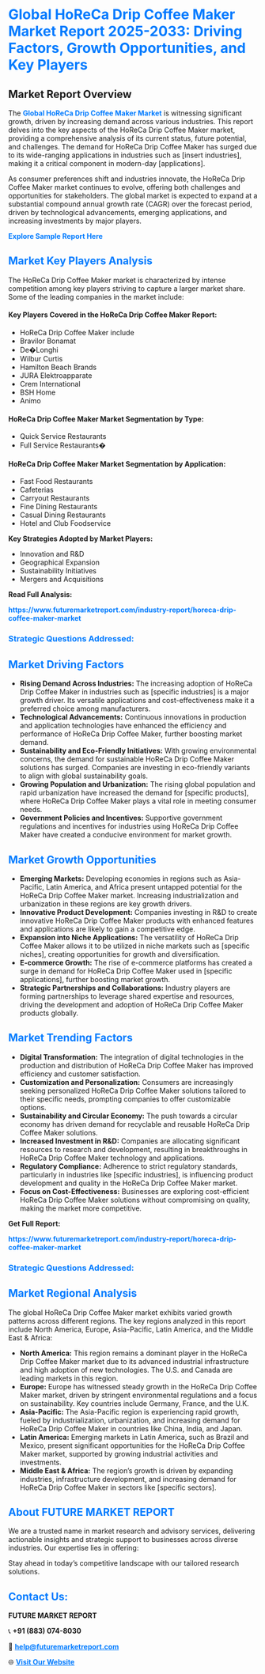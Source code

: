 <h1 style="color: #007BFF;">Global HoReCa Drip Coffee Maker Market Report 2025-2033: Driving Factors, Growth Opportunities, and Key Players</h1>

<section id="overview">
<h2>Market Report Overview</h2>
<p>The <a href="https://www.futuremarketreport.com/industry-report/horeca-drip-coffee-maker-market" style="color: #007BFF; text-decoration: none;"><strong>Global HoReCa Drip Coffee Maker Market</strong></a> is witnessing significant growth, driven by increasing demand across various industries. This report delves into the key aspects of the HoReCa Drip Coffee Maker market, providing a comprehensive analysis of its current status, future potential, and challenges. The demand for HoReCa Drip Coffee Maker has surged due to its wide-ranging applications in industries such as [insert industries], making it a critical component in modern-day [applications].</p>
<p>As consumer preferences shift and industries innovate, the HoReCa Drip Coffee Maker market continues to evolve, offering both challenges and opportunities for stakeholders. The global market is expected to expand at a substantial compound annual growth rate (CAGR) over the forecast period, driven by technological advancements, emerging applications, and increasing investments by major players.</p>
</section>

<section id="overview">
<p><a href="https://www.futuremarketreport.com/request-sample/reportId=100077" style="color: #007BFF; text-decoration: none;"><strong>Explore Sample Report Here</strong></a></p>
</section>

<section id="key-players">
<h2 style="color: #007BFF;">Market Key Players Analysis</h2>
<p>The HoReCa Drip Coffee Maker market is characterized by intense competition among key players striving to capture a larger market share. Some of the leading companies in the market include:</p>
<h4>Key Players Covered in the HoReCa Drip Coffee Maker Report:</h4>
<ul><li>HoReCa Drip Coffee Maker include</li><li>Bravilor Bonamat</li><li>De�Longhi</li><li>Wilbur Curtis</li><li>Hamilton Beach Brands</li><li>JURA Elektroapparate</li><li>Crem International</li><li>BSH Home</li><li>Animo</li></ul>
<h4>HoReCa Drip Coffee Maker Market Segmentation by Type:</h4>
<ul><li>Quick Service Restaurants</li><li>Full Service Restaurants�</li></ul>

<h4>HoReCa Drip Coffee Maker Market Segmentation by Application:</h4>
<ul><li>Fast Food Restaurants</li><li>Cafeterias</li><li>Carryout Restaurants</li><li>Fine Dining Restaurants</li><li>Casual Dining Restaurants</li><li>Hotel and Club Foodservice</li></ul>
<p><strong>Key Strategies Adopted by Market Players:</strong></p>
<ul>
<li>Innovation and R&D</li>
<li>Geographical Expansion</li>
<li>Sustainability Initiatives</li>
<li>Mergers and Acquisitions</li>
</ul>
</section>

<section>
<p><strong>Read Full Analysis: </strong></p><a href="https://www.futuremarketreport.com/industry-report/horeca-drip-coffee-maker-market" style="color: #007BFF; text-decoration: none;"><strong>https://www.futuremarketreport.com/industry-report/horeca-drip-coffee-maker-market</strong></a>
<h3 style="color: #007BFF;">Strategic Questions Addressed:</h3>
</section>

<section id="driving-factors">
<h2 style="color: #007BFF;">Market Driving Factors</h2>
<ul>
<li><strong>Rising Demand Across Industries:</strong> The increasing adoption of HoReCa Drip Coffee Maker in industries such as [specific industries] is a major growth driver. Its versatile applications and cost-effectiveness make it a preferred choice among manufacturers.</li>
<li><strong>Technological Advancements:</strong> Continuous innovations in production and application technologies have enhanced the efficiency and performance of HoReCa Drip Coffee Maker, further boosting market demand.</li>
<li><strong>Sustainability and Eco-Friendly Initiatives:</strong> With growing environmental concerns, the demand for sustainable HoReCa Drip Coffee Maker solutions has surged. Companies are investing in eco-friendly variants to align with global sustainability goals.</li>
<li><strong>Growing Population and Urbanization:</strong> The rising global population and rapid urbanization have increased the demand for [specific products], where HoReCa Drip Coffee Maker plays a vital role in meeting consumer needs.</li>
<li><strong>Government Policies and Incentives:</strong> Supportive government regulations and incentives for industries using HoReCa Drip Coffee Maker have created a conducive environment for market growth.</li>
</ul>
</section>

<section id="growth-opportunities">
<h2 style="color: #007BFF;">Market Growth Opportunities</h2>
<ul>
<li><strong>Emerging Markets:</strong> Developing economies in regions such as Asia-Pacific, Latin America, and Africa present untapped potential for the HoReCa Drip Coffee Maker market. Increasing industrialization and urbanization in these regions are key growth drivers.</li>
<li><strong>Innovative Product Development:</strong> Companies investing in R&D to create innovative HoReCa Drip Coffee Maker products with enhanced features and applications are likely to gain a competitive edge.</li>
<li><strong>Expansion into Niche Applications:</strong> The versatility of HoReCa Drip Coffee Maker allows it to be utilized in niche markets such as [specific niches], creating opportunities for growth and diversification.</li>
<li><strong>E-commerce Growth:</strong> The rise of e-commerce platforms has created a surge in demand for HoReCa Drip Coffee Maker used in [specific applications], further boosting market growth.</li>
<li><strong>Strategic Partnerships and Collaborations:</strong> Industry players are forming partnerships to leverage shared expertise and resources, driving the development and adoption of HoReCa Drip Coffee Maker products globally.</li>
</ul>
</section>

<section id="trending-factors">
<h2 style="color: #007BFF;">Market Trending Factors</h2>
<ul>
<li><strong>Digital Transformation:</strong> The integration of digital technologies in the production and distribution of HoReCa Drip Coffee Maker has improved efficiency and customer satisfaction.</li>
<li><strong>Customization and Personalization:</strong> Consumers are increasingly seeking personalized HoReCa Drip Coffee Maker solutions tailored to their specific needs, prompting companies to offer customizable options.</li>
<li><strong>Sustainability and Circular Economy:</strong> The push towards a circular economy has driven demand for recyclable and reusable HoReCa Drip Coffee Maker solutions.</li>
<li><strong>Increased Investment in R&D:</strong> Companies are allocating significant resources to research and development, resulting in breakthroughs in HoReCa Drip Coffee Maker technology and applications.</li>
<li><strong>Regulatory Compliance:</strong> Adherence to strict regulatory standards, particularly in industries like [specific industries], is influencing product development and quality in the HoReCa Drip Coffee Maker market.</li>
<li><strong>Focus on Cost-Effectiveness:</strong> Businesses are exploring cost-efficient HoReCa Drip Coffee Maker solutions without compromising on quality, making the market more competitive.</li>
</ul>
</section>

<section>
<p><strong>Get Full Report: </strong></p><a href="https://www.futuremarketreport.com/industry-report/horeca-drip-coffee-maker-market" style="color: #007BFF; text-decoration: none;"><strong>https://www.futuremarketreport.com/industry-report/horeca-drip-coffee-maker-market</strong></a>
<h3 style="color: #007BFF;">Strategic Questions Addressed:</h3>
</section>


<section id="regional-analysis">
<h2 style="color: #007BFF;">Market Regional Analysis</h2>
<p>The global HoReCa Drip Coffee Maker market exhibits varied growth patterns across different regions. The key regions analyzed in this report include North America, Europe, Asia-Pacific, Latin America, and the Middle East & Africa:</p>
<ul>
<li><strong>North America:</strong> This region remains a dominant player in the HoReCa Drip Coffee Maker market due to its advanced industrial infrastructure and high adoption of new technologies. The U.S. and Canada are leading markets in this region.</li>
<li><strong>Europe:</strong> Europe has witnessed steady growth in the HoReCa Drip Coffee Maker market, driven by stringent environmental regulations and a focus on sustainability. Key countries include Germany, France, and the U.K.</li>
<li><strong>Asia-Pacific:</strong> The Asia-Pacific region is experiencing rapid growth, fueled by industrialization, urbanization, and increasing demand for HoReCa Drip Coffee Maker in countries like China, India, and Japan.</li>
<li><strong>Latin America:</strong> Emerging markets in Latin America, such as Brazil and Mexico, present significant opportunities for the HoReCa Drip Coffee Maker market, supported by growing industrial activities and investments.</li>
<li><strong>Middle East & Africa:</strong> The region’s growth is driven by expanding industries, infrastructure development, and increasing demand for HoReCa Drip Coffee Maker in sectors like [specific sectors].</li>
</ul>
</section>

<footer>
<h2 style="color: #007BFF;">About FUTURE MARKET REPORT</h2>
<p>We are a trusted name in market research and advisory services, delivering actionable insights and strategic support to businesses across diverse industries. Our expertise lies in offering:</p>

<p>Stay ahead in today’s competitive landscape with our tailored research solutions.</p>

<h2 style="color: #007BFF;">Contact Us:</h2>
<p><strong>FUTURE MARKET REPORT</strong></p>
<p>📞 <strong>+91 (883) 074-8030</strong></p>
<p>📧 <strong><a href="mailto:help@futuremarketreport.com" style="color: #007BFF;">help@futuremarketreport.com</a></strong></p>
<p>🌐 <strong><a href="https://www.futuremarketreport.com/" style="color: #007BFF;">Visit Our Website</a></strong></p>
</footer>